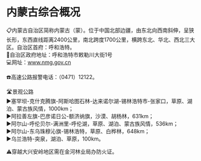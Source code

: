 # 内蒙古综合概况  
📋内蒙古自治区简称内蒙古（蒙）。位于中国北部边疆，由东北向西南斜伸，呈狭长形，东西直线距离2400公里，南北跨度1700公里，横跨东北、华北、西北三大区。自治区首府：呼和浩特。  
📌自治区政府地址：呼和浩特市敕勒川大街1号  
💻网址：www.nmg.gov.cn  
  
☎️高速公路报警电话：（0471）12122。   
  
 🛣️景观公路  
▶️塞罕坝-克什克腾旗-阿斯哈图石林-达来诺尔湖-锡林浩特市-张家口，草原、湖泊、蒙古族风情，1000km；  
▶️阿拉善左旗-巴彦诺日公-额济纳旗，沙漠、胡杨林，631km；  
▶️阿尔山-呼伦贝尔-满洲里-呼伦湖，草原、湖泊、蒙古族风情，536km；  
▶️阿尔山-东乌珠穆沁旗-锡林浩特，草原、白桦林，648km；  
▶️乌兰浩特-突泉，湖泊、草原，100km。   
  
⚠️穿越大兴安岭地区需在金河林业局办防火证。   